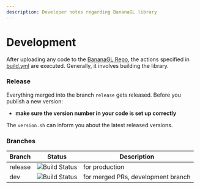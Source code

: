 ```yaml
---
description: Developer notes regarding BananaGL library
---
```


# Development

After uploading any code to the [BananaGL Repo](https://github.com/MetacitySuite/BananaGL), the actions specified in [build.yml](https://github.com/MetacitySuite/BananaGL/blob/main/.github/workflows/build.yaml) are executed. Generally, it involves building the library.

### Release

Everything merged into the branch `release` gets released. Before you publish a new version:

* **make sure the version number in your code is set up correctly**

The `version.sh` can inform you about the latest released versions.

### Branches

| Branch  |                                                    Status                                                   | Description                        |
| ------- | :---------------------------------------------------------------------------------------------------------: | ---------------------------------- |
| release | ![Build Status](https://github.com/MetacitySuite/BananaGL/workflows/BananaGL%20CI/badge.svg?branch=release) | for production                     |
| dev     |   ![Build Status](https://github.com/MetacitySuite/BananaGL/workflows/BananaGL%20CI/badge.svg?branch=dev)   | for merged PRs, development branch |

